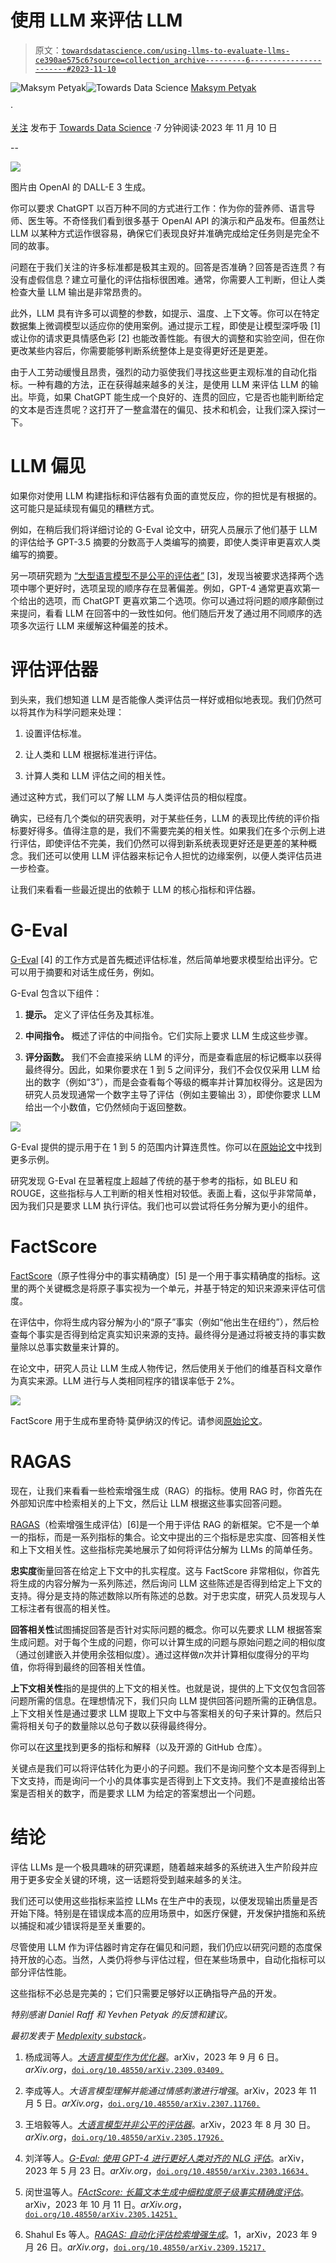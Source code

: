 # 使用 LLM 来评估 LLM

> 原文：[`towardsdatascience.com/using-llms-to-evaluate-llms-ce390ae575c6?source=collection_archive---------6-----------------------#2023-11-10`](https://towardsdatascience.com/using-llms-to-evaluate-llms-ce390ae575c6?source=collection_archive---------6-----------------------#2023-11-10)

[](https://medium.com/@petyak.mi?source=post_page-----ce390ae575c6--------------------------------)![Maksym Petyak](https://medium.com/@petyak.mi?source=post_page-----ce390ae575c6--------------------------------)[](https://towardsdatascience.com/?source=post_page-----ce390ae575c6--------------------------------)![Towards Data Science](https://towardsdatascience.com/?source=post_page-----ce390ae575c6--------------------------------) [Maksym Petyak](https://medium.com/@petyak.mi?source=post_page-----ce390ae575c6--------------------------------)

·

[关注](https://medium.com/m/signin?actionUrl=https%3A%2F%2Fmedium.com%2F_%2Fsubscribe%2Fuser%2F2ab7d66fcd36&operation=register&redirect=https%3A%2F%2Ftowardsdatascience.com%2Fusing-llms-to-evaluate-llms-ce390ae575c6&user=Maksym+Petyak&userId=2ab7d66fcd36&source=post_page-2ab7d66fcd36----ce390ae575c6---------------------post_header-----------) 发布于 [Towards Data Science](https://towardsdatascience.com/?source=post_page-----ce390ae575c6--------------------------------) ·7 分钟阅读·2023 年 11 月 10 日[](https://medium.com/m/signin?actionUrl=https%3A%2F%2Fmedium.com%2F_%2Fvote%2Ftowards-data-science%2Fce390ae575c6&operation=register&redirect=https%3A%2F%2Ftowardsdatascience.com%2Fusing-llms-to-evaluate-llms-ce390ae575c6&user=Maksym+Petyak&userId=2ab7d66fcd36&source=-----ce390ae575c6---------------------clap_footer-----------)

--

[](https://medium.com/m/signin?actionUrl=https%3A%2F%2Fmedium.com%2F_%2Fbookmark%2Fp%2Fce390ae575c6&operation=register&redirect=https%3A%2F%2Ftowardsdatascience.com%2Fusing-llms-to-evaluate-llms-ce390ae575c6&source=-----ce390ae575c6---------------------bookmark_footer-----------)![](img/44441b26ad2c878ab0d5fbe3ea98a1b6.png)

图片由 OpenAI 的 DALL-E 3 生成。

你可以要求 ChatGPT 以百万种不同的方式进行工作：作为你的营养师、语言导师、医生等。不奇怪我们看到很多基于 OpenAI API 的演示和产品发布。但虽然让 LLM 以某种方式运作很容易，确保它们表现良好并准确完成给定任务则是完全不同的故事。

问题在于我们关注的许多标准都是极其主观的。回答是否准确？回答是否连贯？有没有虚假信息？建立可量化的评估指标很困难。通常，你需要人工判断，但让人类检查大量 LLM 输出是非常昂贵的。

此外，LLM 具有许多可以调整的参数，如提示、温度、上下文等。你可以在特定数据集上微调模型以适应你的使用案例。通过提示工程，即使是让模型深呼吸 [1] 或让你的请求更具情感色彩 [2] 也能改善性能。有很大的调整和实验空间，但在你更改某些内容后，你需要能够判断系统整体上是变得更好还是更差。

由于人工劳动缓慢且昂贵，强烈的动力驱使我们寻找这些更主观标准的自动化指标。一种有趣的方法，正在获得越来越多的关注，是使用 LLM 来评估 LLM 的输出。毕竟，如果 ChatGPT 能生成一个良好的、连贯的回应，它是否也能判断给定的文本是否连贯呢？这打开了一整盒潜在的偏见、技术和机会，让我们深入探讨一下。

# LLM 偏见

如果你对使用 LLM 构建指标和评估器有负面的直觉反应，你的担忧是有根据的。这可能只是延续现有偏见的糟糕方式。

例如，在稍后我们将详细讨论的 G-Eval 论文中，研究人员展示了他们基于 LLM 的评估给予 GPT-3.5 摘要的分数高于人类编写的摘要，即使人类评审更喜欢人类编写的摘要。

另一项研究题为 [“大型语言模型不是公平的评估者”](https://arxiv.org/abs/2305.17926) [3]，发现当被要求选择两个选项中哪个更好时，选项呈现的顺序存在显著偏差。例如，GPT-4 通常更喜欢第一个给出的选项，而 ChatGPT 更喜欢第二个选项。你可以通过将问题的顺序颠倒过来提问，看看 LLM 在回答中的一致性如何。他们随后开发了通过用不同顺序的选项多次运行 LLM 来缓解这种偏差的技术。

# 评估评估器

到头来，我们想知道 LLM 是否能像人类评估员一样好或相似地表现。我们仍然可以将其作为科学问题来处理：

1.  设置评估标准。

1.  让人类和 LLM 根据标准进行评估。

1.  计算人类和 LLM 评估之间的相关性。

通过这种方式，我们可以了解 LLM 与人类评估员的相似程度。

确实，已经有几个类似的研究表明，对于某些任务，LLM 的表现比传统的评价指标要好得多。值得注意的是，我们不需要完美的相关性。如果我们在多个示例上进行评估，即使评估不完美，我们仍然可以得到新系统表现更好还是更差的某种概念。我们还可以使用 LLM 评估器来标记令人担忧的边缘案例，以便人类评估员进一步检查。

让我们来看看一些最近提出的依赖于 LLM 的核心指标和评估器。

# G-Eval

[G-Eval](https://arxiv.org/abs/2303.16634) [4] 的工作方式是首先概述评估标准，然后简单地要求模型给出评分。它可以用于摘要和对话生成任务，例如。

G-Eval 包含以下组件：

1.  **提示。** 定义了评估任务及其标准。

1.  **中间指令。** 概述了评估的中间指令。它们实际上要求 LLM 生成这些步骤。

1.  **评分函数。** 我们不会直接采纳 LLM 的评分，而是查看底层的标记概率以获得最终得分。因此，如果你要求在 1 到 5 之间评分，我们不会仅仅采用 LLM 给出的数字（例如“3”），而是会查看每个等级的概率并计算加权得分。这是因为研究人员发现通常一个数字主导了评估（例如主要输出 3），即使你要求 LLM 给出一个小数值，它仍然倾向于返回整数。

![](img/d17a2fd00441c0db75b8a279d9adb929.png)

G-Eval 提供的提示用于在 1 到 5 的范围内计算连贯性。你可以在[原始论文](https://arxiv.org/pdf/2303.16634.pdf)中找到更多示例。

研究发现 G-Eval 在显著程度上超越了传统的基于参考的指标，如 BLEU 和 ROUGE，这些指标与人工判断的相关性相对较低。表面上看，这似乎非常简单，因为我们只是要求 LLM 执行评估。我们也可以尝试将任务分解为更小的组件。

# FactScore

[FactScore](https://arxiv.org/abs/2305.14251)（原子性得分中的事实精确度）[5] 是一个用于事实精确度的指标。这里的两个关键概念是将原子事实视为一个单元，并基于特定的知识来源来评估可信度。

在评估中，你将生成内容分解为小的“原子”事实（例如“他出生在纽约”），然后检查每个事实是否得到给定真实知识来源的支持。最终得分是通过将被支持的事实数量除以总事实数量来计算的。

在论文中，研究人员让 LLM 生成人物传记，然后使用关于他们的维基百科文章作为真实来源。LLM 进行与人类相同程序的错误率低于 2%。

![](img/bef8489a9e71bd5102d9e0527dc96a75.png)

FactScore 用于生成布里奇特·莫伊纳汉的传记。请参阅[原始论文](https://arxiv.org/abs/2305.14251)。

# RAGAS

现在，让我们来看看一些检索增强生成（RAG）的指标。使用 RAG 时，你首先在外部知识库中检索相关的上下文，然后让 LLM 根据这些事实回答问题。

[RAGAS](https://arxiv.org/abs/2309.15217v1)（检索增强生成评估）[6]是一个用于评估 RAG 的新框架。它不是一个单一的指标，而是一系列指标的集合。论文中提出的三个指标是忠实度、回答相关性和上下文相关性。这些指标完美地展示了如何将评估分解为 LLMs 的简单任务。

**忠实度**衡量回答在给定上下文中的扎实程度。这与 FactScore 非常相似，你首先将生成的内容分解为一系列陈述，然后询问 LLM 这些陈述是否得到给定上下文的支持。得分是支持的陈述数除以所有陈述的总数。对于忠实度，研究人员发现与人工标注者有很高的相关性。

**回答相关性**试图捕捉回答是否针对实际问题的概念。你可以先要求 LLM 根据答案生成问题。对于每个生成的问题，你可以计算生成的问题与原始问题之间的相似度（通过创建嵌入并使用余弦相似度）。通过这样做*n*次并计算相似度得分的平均值，你将得到最终的回答相关性值。

**上下文相关性**指的是提供的上下文的相关性。也就是说，提供的上下文仅包含回答问题所需的信息。在理想情况下，我们只向 LLM 提供回答问题所需的正确信息。上下文相关性是通过要求 LLM 提取上下文中与答案相关的句子来计算的。然后只需将相关句子的数量除以总句子数以获得最终得分。

你可以在[这里](https://docs.ragas.io/en/latest/getstarted/index.html)找到更多的指标和解释（以及开源的 GitHub 仓库）。

关键点是我们可以将评估转化为更小的子问题。我们不是询问整个文本是否得到上下文支持，而是询问一个小的具体事实是否得到上下文支持。我们不是直接给出答案是否相关的数字，而是要求 LLM 为给定的答案想出一个问题。

# 结论

评估 LLMs 是一个极具趣味的研究课题，随着越来越多的系统进入生产阶段并应用于更多安全关键的环境，这一话题将受到越来越多的关注。

我们还可以使用这些指标来监控 LLMs 在生产中的表现，以便发现输出质量是否开始下降。特别是在错误成本高的应用场景中，如医疗保健，开发保护措施和系统以捕捉和减少错误将是至关重要的。

尽管使用 LLM 作为评估器时肯定存在偏见和问题，我们仍应以研究问题的态度保持开放的心态。当然，人类仍将参与评估过程，但在某些场景中，自动化指标可以部分评估性能。

这些指标不必总是完美的；它们只需要足够好以正确指导产品的开发。

*特别感谢 Daniel Raff 和 Yevhen Petyak 的反馈和建议。*

*最初发表于* [*Medplexity substack*](https://medplexity.substack.com/p/using-llms-to-evaluate-llms)*。*

1.  杨成润等人。[*大语言模型作为优化器*](https://arxiv.org/abs/2309.03409)。arXiv，2023 年 9 月 6 日。*arXiv.org*，[`doi.org/10.48550/arXiv.2309.03409.`](https://doi.org/10.48550/arXiv.2309.03409.)

1.  李成等人。*大语言模型理解并能通过情感刺激进行增强*。arXiv，2023 年 11 月 5 日。*arXiv.org*，[`doi.org/10.48550/arXiv.2307.11760.`](https://doi.org/10.48550/arXiv.2307.11760.)

1.  王培毅等人。[*大语言模型并非公平的评估器*](https://arxiv.org/abs/2305.17926)。arXiv，2023 年 8 月 30 日。*arXiv.org*，[`doi.org/10.48550/arXiv.2305.17926.`](https://doi.org/10.48550/arXiv.2305.17926.)

1.  刘洋等人。[*G-Eval: 使用 GPT-4 进行更好人类对齐的 NLG 评估*](https://arxiv.org/abs/2303.16634)。arXiv，2023 年 5 月 23 日。*arXiv.org*，[`doi.org/10.48550/arXiv.2303.16634.`](https://doi.org/10.48550/arXiv.2303.16634.)

1.  闵世温等人。[*FActScore: 长篇文本生成中细粒度原子级事实精确度评估*](https://arxiv.org/abs/2305.14251)。arXiv，2023 年 10 月 11 日。*arXiv.org*，[`doi.org/10.48550/arXiv.2305.14251.`](https://doi.org/10.48550/arXiv.2305.14251.)

1.  Shahul Es 等人。[*RAGAS: 自动化评估检索增强生成*](https://arxiv.org/abs/2309.15217v1)。1，arXiv，2023 年 9 月 26 日。*arXiv.org*，[`doi.org/10.48550/arXiv.2309.15217.`](https://doi.org/10.48550/arXiv.2309.15217.)
